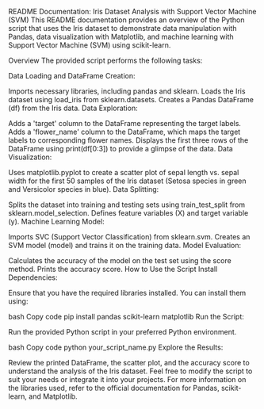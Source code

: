 README Documentation: Iris Dataset Analysis with Support Vector Machine (SVM)
This README documentation provides an overview of the Python script that uses the Iris dataset to demonstrate data manipulation with Pandas, data visualization with Matplotlib, and machine learning with Support Vector Machine (SVM) using scikit-learn.

Overview
The provided script performs the following tasks:

Data Loading and DataFrame Creation:

Imports necessary libraries, including pandas and sklearn.
Loads the Iris dataset using load_iris from sklearn.datasets.
Creates a Pandas DataFrame (df) from the Iris data.
Data Exploration:

Adds a 'target' column to the DataFrame representing the target labels.
Adds a 'flower_name' column to the DataFrame, which maps the target labels to corresponding flower names.
Displays the first three rows of the DataFrame using print(df[0:3]) to provide a glimpse of the data.
Data Visualization:

Uses matplotlib.pyplot to create a scatter plot of sepal length vs. sepal width for the first 50 samples of the Iris dataset (Setosa species in green and Versicolor species in blue).
Data Splitting:

Splits the dataset into training and testing sets using train_test_split from sklearn.model_selection.
Defines feature variables (X) and target variable (y).
Machine Learning Model:

Imports SVC (Support Vector Classification) from sklearn.svm.
Creates an SVM model (model) and trains it on the training data.
Model Evaluation:

Calculates the accuracy of the model on the test set using the score method.
Prints the accuracy score.
How to Use the Script
Install Dependencies:

Ensure that you have the required libraries installed. You can install them using:

bash
Copy code
pip install pandas scikit-learn matplotlib
Run the Script:

Run the provided Python script in your preferred Python environment.

bash
Copy code
python your_script_name.py
Explore the Results:

Review the printed DataFrame, the scatter plot, and the accuracy score to understand the analysis of the Iris dataset.
Feel free to modify the script to suit your needs or integrate it into your projects. For more information on the libraries used, refer to the official documentation for Pandas, scikit-learn, and Matplotlib.
